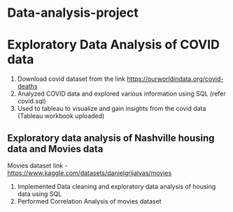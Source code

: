 # Data-analysis-project

# Exploratory Data Analysis of COVID data
1. Download covid dataset from the link https://ourworldindata.org/covid-deaths
2. Analyzed COVID data and explored various information using SQL (refer covid.sql)
3. Used to tableau to visualize and gain insights from the covid data (Tableau workbook uploaded)

## Exploratory data analysis of Nashville housing data and Movies data
 Movies dataset link - https://www.kaggle.com/datasets/danielgrijalvas/movies
 
 1. Implemented Data cleaning and exploratory data analysis of housing data using SQL
 2. Performed Correlation Analysis of movies dataset
